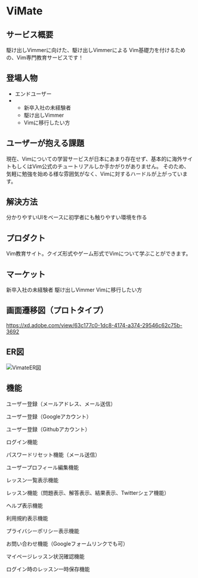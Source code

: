 # ViMate

## サービス概要
駆け出しVimmerに向けた、駆け出しVimmerによる
Vim基礎力を付けるための、Vim専門教育サービスです！

## 登場人物
- エンドユーザー
- - 新卒入社の未経験者
  - 駆け出しVimmer
  - Vimに移行したい方

## ユーザーが抱える課題
現在、Vimについての学習サービスが日本にあまり存在せず、基本的に海外サイトもしくはVim公式のチュートリアルしか手かがりがありません。
そのため、気軽に勉強を始める様な雰囲気がなく、Vimに対するハードルが上がっています。

## 解決方法
分かりやすいUIをベースに初学者にも触りやすい環境を作る

## プロダクト
Vim教育サイト。クイズ形式やゲーム形式でVimについて学ぶことができます。

## マーケット
新卒入社の未経験者
駆け出しVimmer
Vimに移行したい方

## 画面遷移図（プロトタイプ）
https://xd.adobe.com/view/63c177c0-1dc8-4174-a374-29546c62c75b-3692

## ER図
![VimateER図](https://user-images.githubusercontent.com/68991732/103157079-03b8cd80-47f3-11eb-8771-d01e178b8628.png)

## 機能
ユーザー登録（メールアドレス、メール送信）

ユーザー登録（Googleアカウント）

ユーザー登録（Githubアカウント）

ログイン機能

パスワードリセット機能（メール送信）

ユーザープロフィール編集機能

レッスン一覧表示機能

レッスン機能（問題表示、解答表示、結果表示、Twitterシェア機能）

ヘルプ表示機能

利用規約表示機能

プライバシーポリシー表示機能

お問い合わせ機能（Googleフォームリンクでも可）

マイページレッスン状況確認機能

ログイン時のレッスン一時保存機能
